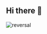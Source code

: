 ## Hi there 👋
![reversal](https://capsule-render.vercel.app/api?type=rect&text=HELLO&fontAlign=30&fontSize=30&desc=Use%20theme&descAlign=60&descAlignY=50&theme=radical)
<!--
**kimminchol1/kimminchol1** is a ✨ _special_ ✨ repository because its `README.md` (this file) appears on your GitHub profile.

Here are some ideas to get you started:

- 🔭 I’m currently working on ...
- 🌱 I’m currently learning ...
- 👯 I’m looking to collaborate on ...
- 🤔 I’m looking for help with ...
- 💬 Ask me about ...
- 📫 How to reach me: ...
- 😄 Pronouns: ...
- ⚡ Fun fact: ...
-->
